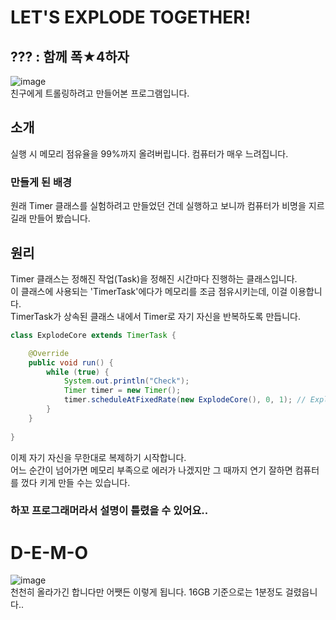 # LET'S EXPLODE TOGETHER!

## ??? : 함께 폭★4하자
![image](https://user-images.githubusercontent.com/64447484/99152066-e5838c00-26e2-11eb-8eb9-9f44ff5f0cc6.png)  
친구에게 트롤링하려고 만들어본 프로그램입니다.

## 소개
실행 시 메모리 점유율을 99%까지 올려버립니다. 컴퓨터가 매우 느려집니다.

### 만들게 된 배경
원래 Timer 클래스를 실험하려고 만들었던 건데 실행하고 보니까 컴퓨터가 비명을 지르길래 만들어 봤습니다.

## 원리
Timer 클래스는 정해진 작업(Task)을 정해진 시간마다 진행하는 클래스입니다.  
이 클래스에 사용되는 'TimerTask'에다가 메모리를 조금 점유시키는데, 이걸 이용합니다.  
TimerTask가 상속된 클래스 내에서 Timer로 자기 자신을 반복하도록 만듭니다.

```java
class ExplodeCore extends TimerTask {

    @Override
    public void run() {
        while (true) {
            System.out.println("Check");
            Timer timer = new Timer();
            timer.scheduleAtFixedRate(new ExplodeCore(), 0, 1); // ExplodeCore 클래스를 생성, 메모리 점유율 더 할당
        }
    }
    
}
```  
이제 자기 자신을 무한대로 복제하기 시작합니다.  
어느 순간이 넘어가면 메모리 부족으로 에러가 나겠지만 그 때까지 연기 잘하면 컴퓨터를 껐다 키게 만들 수는 있습니다.


### 하꼬 프로그래머라서 설명이 틀렸을 수 있어요..

# D-E-M-O
![image](https://user-images.githubusercontent.com/64447484/99151965-3941a580-26e2-11eb-9725-9113ede8bfad.png)  
천천히 올라가긴 합니다만 어쨋든 이렇게 됩니다. 16GB 기준으로는 1분정도 걸렸읍니다..
